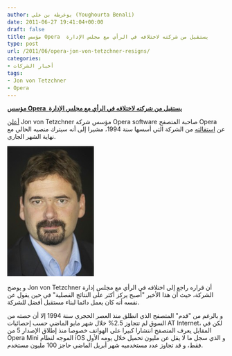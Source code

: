 ```yaml
---
author: يوغرطة بن علي (Youghourta Benali)
date: 2011-06-27 19:41:04+00:00
draft: false
title: مؤسس Opera  يستقيل من شركته لاختلافه في الرأي مع مجلس الإدارة
type: post
url: /2011/06/opera-jon-von-tetzchner-resigns/
categories:
- أخبار الشركات
tags:
- Jon von Tetzchner
- Opera
---
```


[**مؤسس Opera  يستقيل من شركته لاختلافه في الرأي مع مجلس الإدارة**](https://www.it-scoop.com/2011/06/opera-jon-von-tetzchner-resigns)


[أعلن](http://techcrunch.com/2011/06/24/opera-founder-jon-s-von-tetzchner-resigns-over-differences-with-board/) Jon von Tetzchner مؤسس شركة Opera software صاحبة المتصفح Opera عن [استقالته](http://www.opera.com/press/releases/2011/06/24/) من الشركة التي أسسها سنة 1994، مشيرا إلى أنه سيترك منصبه الحالي مع نهاية الشهر الجاري.

[![](Jon-von-Tetzchner_Opera-Software.jpg)
](https://www.it-scoop.com/2011/06/opera-jon-von-tetzchner-resigns)

و يوضح Jon von Tetzchner أن قراره راجع إلى اختلافه في الرأي مع مجلس إدارة الشركة، حيث أن هذا الأخير "أصبح يركز أكثر على النتائج الفصلية" في حين يقول عن نفسه أنه كان يعمل دائما لبناء مستقبل أفضل للشركة.

و بالرغم من "قدم" المتصفح الذي انطلق منذ العصر الحجري سنة 1994 إلا أن حصته من السوق لم تتجاوز 2.5% خلال شهر مايو الماضي حسب إحصائيات AT Internet، لكن في المقابل يعرف المتصفح انتشارا كبيرا على الهواتف خصوصا منذ إطلاق الإصدار 5 من Opera Mini الموجه لنظام iOS و الذي سجل ما لا يقل عن مليون تحميل خلال يومه الأول فقط، و قد تجاوز عدد مستخدميه شهر أبريل الماضي حاجز 100 مليون مستخدم.




